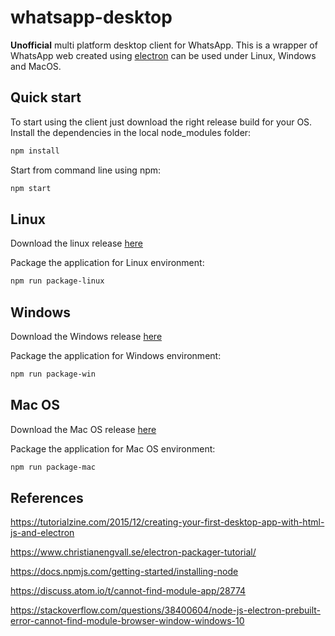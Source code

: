 # whatsapp-desktop
**Unofficial** multi platform desktop client for WhatsApp.
This is a wrapper of WhatsApp web created using [electron](https://electronjs.org/) can be used under Linux, Windows and MacOS.

## Quick start
To start using the client just download the right release build for your OS.
Install the dependencies in the local node_modules folder:
```bash
npm install
```

Start from command line using npm:
```bash
npm start
```

## Linux
Download the linux release [here](https://github.com/cdr89/whatsapp-desktop/blob/master/release-builds/whatsapp-desktop-linux-x64.tar.gz)

Package the application for Linux environment:
```bash
npm run package-linux
```

## Windows
Download the Windows release [here](https://github.com/cdr89/whatsapp-desktop/blob/master/release-builds/whatsapp-desktop-win32-ia32.zip)

Package the application for Windows environment:
```bash
npm run package-win
```

## Mac OS
Download the Mac OS release [here](https://github.com/cdr89/whatsapp-desktop/blob/master/release-builds/whatsapp-desktop-darwin-x64.zip)

Package the application for Mac OS environment:
```bash
npm run package-mac
```

## References
https://tutorialzine.com/2015/12/creating-your-first-desktop-app-with-html-js-and-electron

https://www.christianengvall.se/electron-packager-tutorial/

https://docs.npmjs.com/getting-started/installing-node

https://discuss.atom.io/t/cannot-find-module-app/28774

https://stackoverflow.com/questions/38400604/node-js-electron-prebuilt-error-cannot-find-module-browser-window-windows-10
